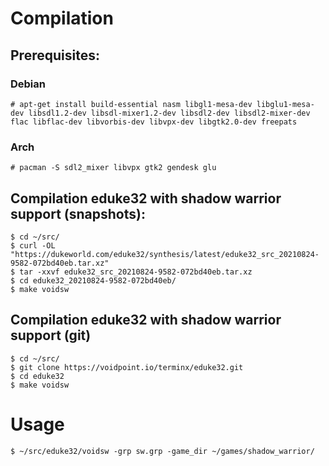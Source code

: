 # Compilation
## Prerequisites:
### Debian
```shell
# apt-get install build-essential nasm libgl1-mesa-dev libglu1-mesa-dev libsdl1.2-dev libsdl-mixer1.2-dev libsdl2-dev libsdl2-mixer-dev flac libflac-dev libvorbis-dev libvpx-dev libgtk2.0-dev freepats
```
### Arch
```shell
# pacman -S sdl2_mixer libvpx gtk2 gendesk glu
```

## Compilation eduke32 with shadow warrior support (snapshots):
```shell
$ cd ~/src/
$ curl -OL "https://dukeworld.com/eduke32/synthesis/latest/eduke32_src_20210824-9582-072bd40eb.tar.xz"
$ tar -xxvf eduke32_src_20210824-9582-072bd40eb.tar.xz
$ cd eduke32_20210824-9582-072bd40eb/
$ make voidsw
```

## Compilation eduke32 with shadow warrior support (git)
```shell
$ cd ~/src/
$ git clone https://voidpoint.io/terminx/eduke32.git
$ cd eduke32
$ make voidsw
```

# Usage
```shell
$ ~/src/eduke32/voidsw -grp sw.grp -game_dir ~/games/shadow_warrior/
```